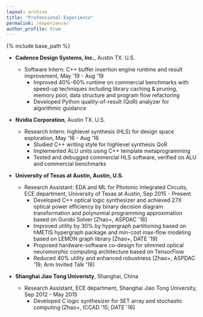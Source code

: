 ```yaml
---
layout: archive
title: "Professional Experience"
permalink: /experience/
author_profile: true
---
```


{% include base_path %}
* **Cadence Design Systems, Inc.**, Austin TX. U.S.
  * Software Intern: C++ buffer insertion engine runtime and result improvement, May '19 - Aug '19
    * Improved 40%-60% runtime on commercial benchmarks with speed-up techniques including library caching \& pruning, memory pool, data structure and program flow refactoring
    * Developed Python quality-of-result (QoR) analyzer for algorithmic guidance

* **Nvidia Corporation**, Austin TX. U.S.
  * Research Intern: highlevel synthesis (HLS) for design space exploration, May '16 - Aug '16
    * Studied C++ writing style for highlevel synthesis QoR
    * Implemented ALU units using C++ template metaprogramming
    * Tested and debugged commercial HLS software, verified on ALU and commercial benchmarks


* **University of Texas at Austin, Austin, U.S.**
  * Research Assistant: EDA and ML for Photonic Integrated Circuits, ECE department, University of Texas at Austin, Sep 2015 - Present
    * Developed C++ optical logic synthesizer and achieved 27X optical power efficiency by binary decision diagram transformation and polynomial programming approximation based on Gurobi Solver [Zhao+, ASPDAC '18]
    * Improved utility by 30% by hypergraph partitioning based on hMETIS hypergraph package and min-cost max-flow modeling based on LEMON graph library [Zhao+, DATE '19]
    * Proposed hardware-software co-design for slimmed optical neuromorphic computing architecture based on TensorFlow
    * Reduced 40% utility and enhanced robustness [Zhao+, ASPDAC '19; Arm Invited Talk '19]

* **Shanghai Jiao Tong Univeristy**, Shanghai, China
  * Research Assistant, ECE department, Shanghai Jiao Tong University, Sep 2012 - May 2015
    * Developed C logic synthesizer for SET array and stochastic computing [Zhao+, ICCAD '15; DATE '16]


